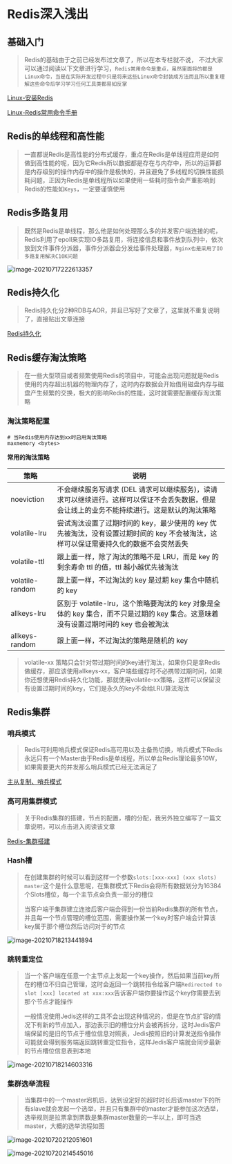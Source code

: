 # Redis深入浅出

## 基础入门

> Redis的基础由于之前已经发布过文章了，所以在本专栏就不说， 不过大家可以通过阅读以下文章进行学习，`Redis常用命令是重点，虽然里面将的都是Linux命令，当是在实际开发过程中只是将来这些Linux命令封装成方法而且所以重复理解这些命令后学习学习任何工具类都易如反掌`

[Linux-安装Redis](../Redis专栏/Linux-安装Redis.md)

[Linux-Redis常用命令手册](../Redis专栏/Liunx-RedisCli常用命令手册.md)

## Redis的单线程和高性能

> 一直都说Redis是高性能的分布式缓存，重点在Redis是单线程应用是如何做到高性能的呢，因为它Redis所以数据都是存在与内存中，所以的运算都是内存级别的操作内存中的操作是极快的，并且避免了多线程的切换性能损耗问题，正因为Redis是单线程所以如果使用一些耗时指令会严重影响到Redis的性能如`Keys`，一定要谨慎使用

## Redis多路复用

> 既然是Redis是单线程，那么他是如何处理那么多的并发客户端连接的呢，Redis利用了epoll来实现IO多路复用，将连接信息和事件放到队列中，依次放到文件事件分派器，事件分派器会分发给事件处理器，`Nginx也是采用了IO多路复用解决C10K问题`

![image-20210717222613357](./images/image-20210717222317293.png)

## Redis持久化

> Redis持久化分2种RDB与AOR，并且已写好了文章了，这里就不重复说明了，直接贴出文章连接

[Redis持久化](../Redis专栏/Redis持久化.md)

## Redis缓存淘汰策略

> 在一些大型项目或者频繁使用Redis的项目中，可能会出现问题就是Redis使用的内存超出机器的物理内存了，这时内存数据会开始借用磁盘内存与磁盘产生频繁的交换，极大的影响Redis的性能，这时就需要配置缓存淘汰策略

### 淘汰策略配置

~~~shell
# 当Redis使用内存达到xx时启用淘汰策略
maxmemory <bytes>
~~~

**常用的淘汰策略**

| 策略            | 说明                                                         |
| --------------- | ------------------------------------------------------------ |
| noeviction      | 不会继续服务写请求 (DEL 请求可以继续服务)，读请求可以继续进行。这样可以保证不会丢失数据，但是会让线上的业务不能持续进行。这是默认的淘汰策略 |
| volatile-lru    | 尝试淘汰设置了过期时间的 key，最少使用的 key 优先被淘汰，没有设置过期时间的 key 不会被淘汰，这样可以保证需要持久化的数据不会突然丢失 |
| volatile-ttl    | 跟上面一样，除了淘汰的策略不是 LRU，而是 key 的剩余寿命 ttl 的值，ttl 越小越优先被淘汰 |
| volatile-random | 跟上面一样，不过淘汰的 key 是过期 key 集合中随机的 key       |
| allkeys-lru     | 区别于 volatile-lru，这个策略要淘汰的 key 对象是全体的 key 集合，而不只是过期的 key 集合。这意味着没有设置过期时间的 key 也会被淘汰 |
| allkeys-random  | 跟上面一样，不过淘汰的策略是随机的 key                       |

> volatile-xx 策略只会针对带过期时间的key进行淘汰，如果你只是拿Redis做缓存，那应该使用allkeys-xx，客户端些缓存时不必携带过期时间，如果你还想使用Redis持久化功能，那就使用volatile-xx策略，这样可以保留没有设置过期时间的key，它们是永久的key不会给LRU算法淘汰

## Redis集群

### 哨兵模式

> Redis可利用哨兵模式保证Redis高可用以及主备热切换，哨兵模式下Redis永远只有一个Master由于Redis是单线程，所以单台Redis理论最多10W，如果需要更大的并发那么哨兵模式已经无法满足了

[主从复制、哨兵模式](../Redis专栏/Redis主从复制.md)

### 高可用集群模式

> 关于Redis集群的搭建，节点的配置，槽的分配，我另外独立编写了一篇文章说明，可以点击进入阅读该文章

[Redis-集群搭建](../Redis专栏/Redis集群搭建.md)

### Hash槽

> 在创建集群的时候可以看到这样一个参数`slots:[xxx-xxx] (xxx slots) master`这个是什么意思呢，在集群模式下Redis会将所有数据划分为16384个Slots槽位，每一个主节点会负责一部分的槽位
>
> 当客户端于集群建立连接后客户端会得到一份当前Redis集群的所有节点，并且每一个节点管理的槽位范围，需要操作某一个key时客户端会计算该key属于那个槽位然后访问对于的节点

![image-20210718213441894](./images/image-20210718213441894.png)

### 跳转重定位

> 当一个客户端在任意一个主节点上发起一个key操作，然后如果当前key所在的槽位不归自己管理，这时会返回一个跳转指令给客户端`Redirected to slot [xxx] located at xxx:xxx`告诉客户端你要操作这个key你需要去到那个节点才能操作
>
> 一般情况使用Jedis这样的工具不会出现这种情况的，但是在节点扩容的情况下有新的节点加入，那边表示旧的槽位分片会被再拆分，这时Jedis客户端保留的是旧的节点于槽位信息对照表，Jedis按照旧的计算发送指令操作可能就会得到服务端返回跳转重定位指令，这样Jedis客户端就会同步最新的节点槽位信息表到本地

![image-20210718214603316](./images/image-20210718214603316.png)

### 集群选举流程

> 当集群中的一个master宕机后，达到设定好的超时时长后该master下的所有slave就会发起一个选举，并且只有集群中的master才能参加这次选举，选举规则是拉票拿到票数是集群master数量的一半以上，即可当选master，大概的选举流程如图

![image-20210720212051601](./images/image-20210720212051601.png)

![image-20210720214545016](./images/image-20210720214545016.png)
